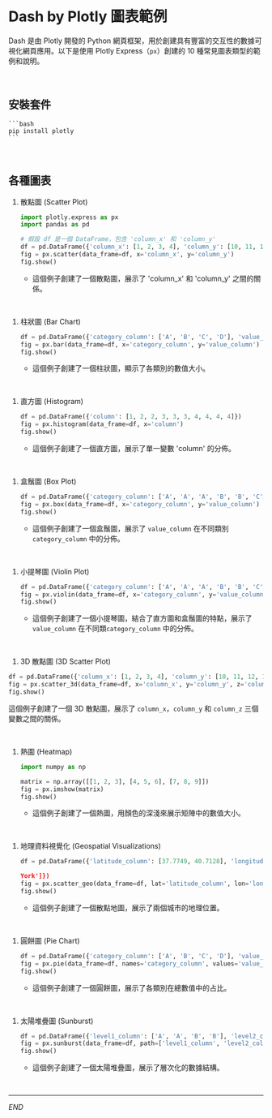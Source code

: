 # Dash by Plotly 圖表範例

Dash 是由 Plotly 開發的 Python 網頁框架，用於創建具有豐富的交互性的數據可視化網頁應用。以下是使用 Plotly Express（`px`）創建的 10 種常見圖表類型的範例和說明。

<br>

## 安裝套件

    ```bash
    pip install plotly
    ```

<br>

## 各種圖表

1. 散點圖 (Scatter Plot)

    ```python
    import plotly.express as px
    import pandas as pd

    # 假設 df 是一個 DataFrame，包含 'column_x' 和 'column_y'
    df = pd.DataFrame({'column_x': [1, 2, 3, 4], 'column_y': [10, 11, 12, 13]})
    fig = px.scatter(data_frame=df, x='column_x', y='column_y')
    fig.show()
    ```
    
    - 這個例子創建了一個散點圖，展示了 'column_x' 和 'column_y' 之間的關係。

<br>

1. 柱狀圖 (Bar Chart)

    ```python
    df = pd.DataFrame({'category_column': ['A', 'B', 'C', 'D'], 'value_column': [3, 1, 9, 5]})
    fig = px.bar(data_frame=df, x='category_column', y='value_column')
    fig.show()
    ```

    - 這個例子創建了一個柱狀圖，顯示了各類別的數值大小。

<br>

1. 直方圖 (Histogram)
    ```python
    df = pd.DataFrame({'column': [1, 2, 2, 3, 3, 3, 4, 4, 4, 4]})
    fig = px.histogram(data_frame=df, x='column')
    fig.show()
    ```

    - 這個例子創建了一個直方圖，展示了單一變數 'column' 的分佈。

<br>

1. 盒鬚圖 (Box Plot)

    ```python
    df = pd.DataFrame({'category_column': ['A', 'A', 'A', 'B', 'B', 'C'], 'value_column': [1, 3, 5, 2, 4, 6]})
    fig = px.box(data_frame=df, x='category_column', y='value_column')
    fig.show()
    ```

    - 這個例子創建了一個盒鬚圖，展示了 `value_column` 在不同類別 `category_column` 中的分佈。

<br>

1. 小提琴圖 (Violin Plot)

    ```python
    df = pd.DataFrame({'category_column': ['A', 'A', 'A', 'B', 'B', 'C'], 'value_column': [1, 3, 5, 2, 4, 6]})
    fig = px.violin(data_frame=df, x='category_column', y='value_column')
    fig.show()
    ```
    - 這個例子創建了一個小提琴圖，結合了直方圖和盒鬚圖的特點，展示了 `value_column` 在不同類`category_column` 中的分佈。

<br>

1. 3D 散點圖 (3D Scatter Plot)
```python
df = pd.DataFrame({'column_x': [1, 2, 3, 4], 'column_y': [10, 11, 12, 13], 'column_z': [20, 21, 22, 23]})
fig = px.scatter_3d(data_frame=df, x='column_x', y='column_y', z='column_z')
fig.show()
```
這個例子創建了一個 3D 散點圖，展示了 `column_x`，`column_y` 和 `column_z` 三個變數之間的關係。

<br>

1. 熱圖 (Heatmap)

    ```python
    import numpy as np

    matrix = np.array([[1, 2, 3], [4, 5, 6], [7, 8, 9]])
    fig = px.imshow(matrix)
    fig.show()
    ```
    - 這個例子創建了一個熱圖，用顏色的深淺來展示矩陣中的數值大小。

<br>

1. 地理資料視覺化 (Geospatial Visualizations)

    ```python
    df = pd.DataFrame({'latitude_column': [37.7749, 40.7128], 'longitude_column': [-122.4194, -74.0060], 'city': ['San Francisco', 'New

    York']})
    fig = px.scatter_geo(data_frame=df, lat='latitude_column', lon='longitude_column', text='city')
    fig.show()
    ```
    - 這個例子創建了一個散點地圖，展示了兩個城市的地理位置。

<br>

1. 圓餅圖 (Pie Chart)

    ```python
    df = pd.DataFrame({'category_column': ['A', 'B', 'C', 'D'], 'value_column': [10, 15, 20, 30]})
    fig = px.pie(data_frame=df, names='category_column', values='value_column')
    fig.show()
    ```
    
    - 這個例子創建了一個圓餅圖，展示了各類別在總數值中的占比。

<br>

1. 太陽堆疊圖 (Sunburst)

    ```python
    df = pd.DataFrame({'level1_column': ['A', 'A', 'B', 'B'], 'level2_column': ['C', 'D', 'E', 'F'], 'value_column': [10, 15, 20, 25]})
    fig = px.sunburst(data_frame=df, path=['level1_column', 'level2_column'], values='value_column')
    fig.show()
    ```

   - 這個例子創建了一個太陽堆疊圖，展示了層次化的數據結構。

<br>

---

_END_